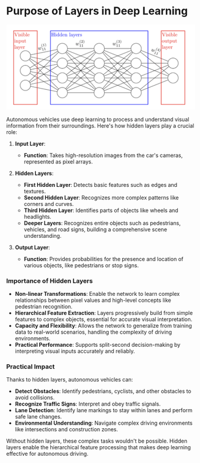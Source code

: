 # Purpose of Layers in Deep Learning 

![Deep Learning Layers](deep-learning-layers.png)

Autonomous vehicles use deep learning to process and understand visual information from their surroundings. Here's how hidden layers play a crucial role:

1. **Input Layer**:
   - **Function**: Takes high-resolution images from the car's cameras, represented as pixel arrays.

2. **Hidden Layers**:
   - **First Hidden Layer**: Detects basic features such as edges and textures.
   - **Second Hidden Layer**: Recognizes more complex patterns like corners and curves.
   - **Third Hidden Layer**: Identifies parts of objects like wheels and headlights.
   - **Deeper Layers**: Recognizes entire objects such as pedestrians, vehicles, and road signs, building a comprehensive scene understanding.

3. **Output Layer**:
   - **Function**: Provides probabilities for the presence and location of various objects, like pedestrians or stop signs.

### Importance of Hidden Layers

- **Non-linear Transformations**: Enable the network to learn complex relationships between pixel values and high-level concepts like pedestrian recognition.
- **Hierarchical Feature Extraction**: Layers progressively build from simple features to complex objects, essential for accurate visual interpretation.
- **Capacity and Flexibility**: Allows the network to generalize from training data to real-world scenarios, handling the complexity of driving environments.
- **Practical Performance**: Supports split-second decision-making by interpreting visual inputs accurately and reliably.

### Practical Impact

Thanks to hidden layers, autonomous vehicles can:
- **Detect Obstacles**: Identify pedestrians, cyclists, and other obstacles to avoid collisions.
- **Recognize Traffic Signs**: Interpret and obey traffic signals.
- **Lane Detection**: Identify lane markings to stay within lanes and perform safe lane changes.
- **Environmental Understanding**: Navigate complex driving environments like intersections and construction zones.

Without hidden layers, these complex tasks wouldn't be possible. Hidden layers enable the hierarchical feature processing that makes deep learning effective for autonomous driving.


